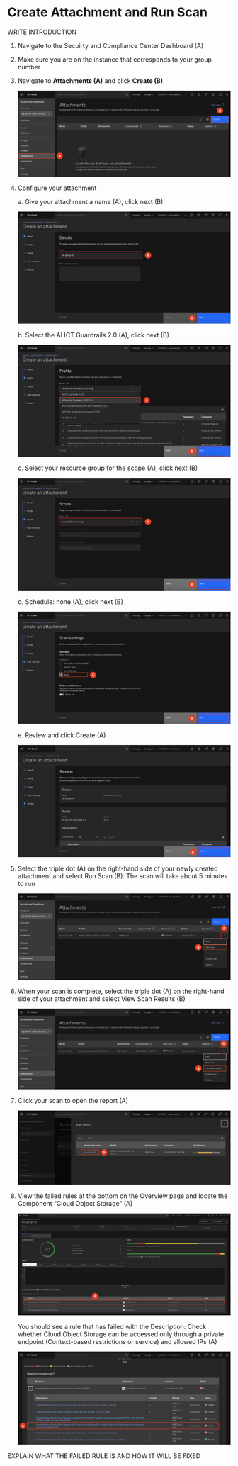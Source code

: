# Create Attachment and Run Scan

WRITE INTRODUCTION 

1. Navigate to the Secuirty and Compliance Center Dashboard (A)

2. Make sure you are on the instance that corresponds to your group number

3. Navigate to **Attachments (A)** and click **Create (B)**

    ![alt text](../images/2.2.3.png)

4. Configure your attachment <br>

    a. Give your attachment a name (A), click next (B)

    ![alt text](../images/2.2.4.a.png)

    b. Select the AI ICT Guardrails 2.0 (A), click next (B)

    ![alt text](../images/2.2.4.b.png)

    c. Select your resource group for the scope (A), click next (B)

    ![alt text](../images/2.2.4-c.png)

    d. Schedule: none (A), click next (B)

    ![alt text](../images/2.2.4.d.png)

    e. Review and click Create (A)

    ![alt text](../images/2.2.4.e.png)

5. Select the triple dot (A) on the right-hand side of your newly created attachment and select Run Scan (B). The scan will take about 5 minutes to run
    
    ![alt text](../images/2.2.5.png)

6. When your scan is complete, select the triple dot (A) on the right-hand side of your attachment and select View Scan Results (B)

    ![alt text](../images/2.2.6.png)

7. Click your scan to open the report (A)

    ![alt text](../images/2.2.7.png)

8. View the failed rules at the bottom on the Overview page and locate the Component “Cloud Object Storage” (A) <br>

    ![alt text](../images/2.2.8.png)

    You should see a rule that has failed with the Description: Check whether Cloud Object Storage can be accessed only through a private endpoint (Context-based restrictions or service) and allowed IPs (A)

    ![alt text](../images/2.2.8.a.png)


EXPLAIN WHAT THE FAILED RULE IS AND HOW IT WILL BE FIXED